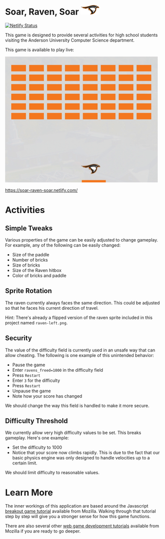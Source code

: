 Soar, Raven, Soar ![The AU Raven](media/raven-right.png)
========================================================

[![Netlify Status](https://api.netlify.com/api/v1/badges/98c981b3-7bb6-4834-92ea-f8aea67465db/deploy-status)](https://app.netlify.com/sites/soar-raven-soar/deploys)

This game is designed to provide several activities for high school students visiting the Anderson University Computer Science department.

This game is available to play live:

[![Game demo animation](media/demo.gif)](https://soar-raven-soar.netlify.com/)

https://soar-raven-soar.netlify.com/

Activities
==========

Simple Tweaks
-------------

Various properties of the game can be easily adjusted to change gameplay. For example, any of the following can be easily changed:

- Size of the paddle
- Number of bricks
- Size of bricks
- Size of the Raven hitbox
- Color of bricks and paddle

Sprite Rotation
---------------

The raven currently always faces the same direction. This could be adjusted so that he faces his current direction of travel.

Hint: There's already a flipped version of the raven sprite included in this project named `raven-left.png`.

Security
--------

The value of the difficulty field is currently used in an unsafe way that can allow cheating. The following is one example of this unintended behavior:

- Pause the game
- Enter `ravens_freed=1000` in the difficulty field
- Press `Restart`
- Enter `3` for the difficulty
- Press `Restart`
- Unpause the game
- Note how your score has changed

We should change the way this field is handled to make it more secure.

Difficulty Threshold
--------------------

We currently allow very high difficulty values to be set. This breaks gameplay. Here's one example:

- Set the difficulty to 1000
- Notice that your score now climbs rapidly. This is due to the fact that our basic physics engine was only designed to handle velocities up to a certain limit.

We should limit difficulty to reasonable values.

Learn More
==========

The inner workings of this application are based around the Javascript [breakout game tutorial](https://developer.mozilla.org/en-US/docs/Games/Tutorials/2D_Breakout_game_pure_JavaScript) available from Mozilla. Walking through that tutorial step by step will give you a stronger sense for how this game functions.

There are also several other [web game development tutorials](https://developer.mozilla.org/en-US/docs/Games/Tutorials) available from Mozilla if you are ready to go deeper.
